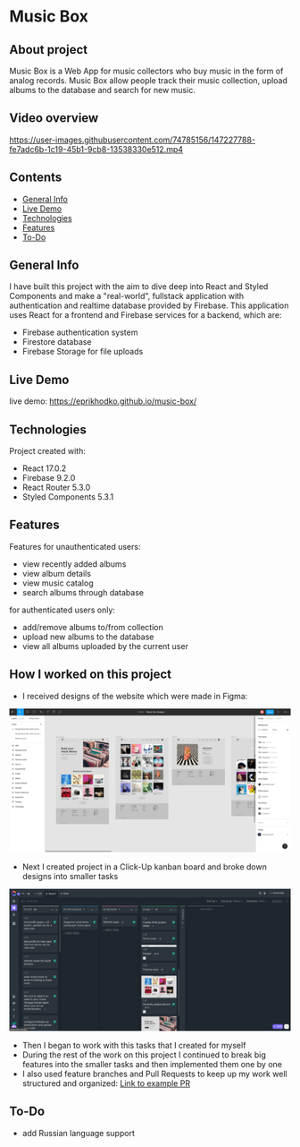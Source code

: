 # Music Box

## About project

Music Box is a Web App for music collectors who buy music in the form of analog records. Music Box allow people track their music collection, upload albums to the database and search for new music.

## Video overview

https://user-images.githubusercontent.com/74785156/147227788-fe7adc6b-1c19-45b1-9cb8-13538330e512.mp4

## Contents

- [General Info](#general-info)
- [Live Demo](#live-demo)
- [Technologies](#technologies)
- [Features](#features)
- [To-Do](#to-do)

## General Info

I have built this project with the aim to dive deep into React and Styled Components and make a "real-world", fullstack application with authentication and realtime database provided by Firebase.
This application uses React for a frontend and Firebase services for a backend, which are:

- Firebase authentication system
- Firestore database
- Firebase Storage for file uploads

## Live Demo

live demo: https://eprikhodko.github.io/music-box/

## Technologies

Project created with:

- React 17.0.2
- Firebase 9.2.0
- React Router 5.3.0
- Styled Components 5.3.1

## Features

Features for unauthenticated users:

- view recently added albums
- view album details
- view music catalog
- search albums through database

for authenticated users only:

- add/remove albums to/from collection
- upload new albums to the database
- view all albums uploaded by the current user

## How I worked on this project

- I received designs of the website which were made in Figma:

![screenshot of figma designs](assets/figma-designs.png)

- Next I created project in a Click-Up kanban board and broke down designs into smaller tasks

![screenshot of click-up board](assets/click-up-tasks.png)

- Then I began to work with this tasks that I created for myself
- During the rest of the work on this project I continued to break big features into the smaller tasks and then implemented them one by one
- I also used feature branches and Pull Requests to keep up my work well structured and organized: [Link to example PR](https://github.com/eprikhodko/music-box/pull/18)

## To-Do

- add Russian language support

